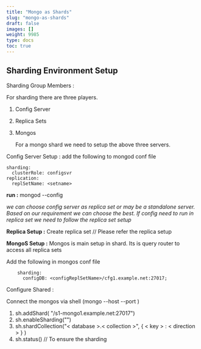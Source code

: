```yaml
---
title: "Mongo as Shards"
slug: "mongo-as-shards"
draft: false
images: []
weight: 9985
type: docs
toc: true
---
```


## Sharding Environment Setup
Sharding Group Members : 
 
   For sharding there are three players.

   

 1. Config Server
 2. Replica Sets
 3. Mongos

    For a mongo shard we need to setup the above three servers.

Config Server Setup : 
     add the following to mongod conf file

    sharding:
      clusterRole: configsvr
    replication:
      replSetName: <setname>  

  **run :** mongod --config <path-to-config-file>

*we can choose config server as replica set or may be a standalone server. Based on our requirement we can choose the best. If config need to run in replica set we need to follow the replica set setup*


**Replica Setup :** 
      Create replica set
    // Please refer the replica setup

**MongoS Setup :**
         Mongos is main setup in shard. Its is query router to access all replica sets
 
 Add the following in mongos conf file 

        sharding:
          configDB: <configReplSetName>/cfg1.example.net:27017;
 
Configure Shared :

 Connect the mongos via shell (mongo --host <Mongoshostname> --port <port>)

    

 1. sh.addShard( "<replSetName>/s1-mongo1.example.net:27017")
 2. sh.enableSharding("<database>")
 3. sh.shardCollection("< database >.< collection >", { < key > : < direction > } )
 4. sh.status() // To ensure the sharding




